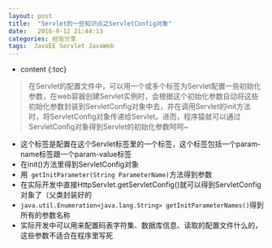 ```yaml
---
layout: post
title:  "Servlet的一些知识点之ServletConfig对象"
date:   2016-9-12 21:44:13
categories: 经验分享
tags:  JavaEE Servlet JavaWeb
---
```


* content
{:toc}

> 在Servlet的配置文件中，可以用一个或多个<init-param>标签为Servlet配置一些初始化参数，在web容器创建Servlet实例时，会根据这个初始化参数自动将这些初始化参数封装到ServletConfig对象中去，并在调用Servlet的init方法时，将ServletConfig对象传递给Servlet。进而，程序猿就可以通过ServletConfig对象得到Servlet的初始化参数呵呵~




- 这个<init-param>标签是配置在这个Servlet标签里的一个标签，这个标签包括一个param-name标签跟一个param-value标签
- 在init()方法里得到ServletConfig对象
- 用` getInitParameter(String ParameterName)`方法得到参数
- 在实际开发中直接HttpServlet.getServletConfig()就可以得到ServletConfig对象了（父类封装好的
- `java.util.Enumeration<java.lang.String> getInitParameterNames()`得到所有的参数名称
- 实际开发中可以用来配置码表字符集、数据库信息、读取的配置文件什么的，这些参数不适合在程序里写死





